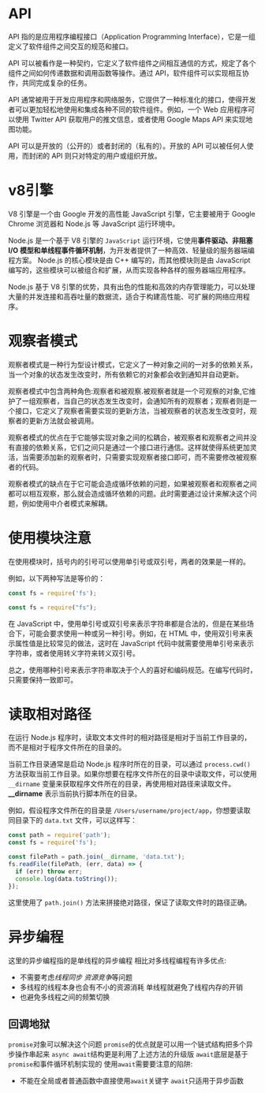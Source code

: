 # API
API 指的是应用程序编程接口（Application Programming Interface），它是一组定义了软件组件之间交互的规范和接口。

API 可以被看作是一种契约，它定义了软件组件之间相互通信的方式，规定了各个组件之间如何传递数据和调用函数等操作。通过 API，软件组件可以实现相互协作，共同完成复杂的任务。

API 通常被用于开发应用程序和网络服务，它提供了一种标准化的接口，使得开发者可以更加轻松地使用和集成各种不同的软件组件。例如，一个 Web 应用程序可以使用 Twitter API 获取用户的推文信息，或者使用 Google Maps API 来实现地图功能。

API 可以是开放的（公开的）或者封闭的（私有的）。开放的 API 可以被任何人使用，而封闭的 API 则只对特定的用户或组织开放。

# v8引擎
V8 引擎是一个由 Google 开发的高性能 JavaScript 引擎，它主要被用于 Google Chrome 浏览器和 Node.js 等 JavaScript 运行环境中。

Node.js 是一个基于 V8 引擎的 `JavaScript` 运行环境，它使用**事件驱动、非阻塞 I/O 模型和单线程事件循环机制**，为开发者提供了一种高效、轻量级的服务器端编程方案。
Node.js 的核心模块是由 C++ 编写的，而其他模块则是由 JavaScript 编写的，这些模块可以被组合和扩展，从而实现各种各样的服务器端应用程序。

Node.js 基于 V8 引擎的优势，具有出色的性能和高效的内存管理能力，可以处理大量的并发连接和高吞吐量的数据流，适合于构建高性能、可扩展的网络应用程序。
# 观察者模式
观察者模式是一种行为型设计模式，它定义了一种对象之间的一对多的依赖关系，当一个对象的状态发生改变时，所有依赖它的对象都会收到通知并自动更新。

观察者模式中包含两种角色:观察者和被观察.被观察者就是一个可观察的对象,它维护了一组观察者，当自己的状态发生改变时，会通知所有的观察者；观察者则是一个接口，它定义了观察者需要实现的更新方法，当被观察者的状态发生改变时，观察者的更新方法就会被调用。

观察者模式的优点在于它能够实现对象之间的松耦合，被观察者和观察者之间并没有直接的依赖关系，它们之间只是通过一个接口进行通信。这样就使得系统更加灵活，当需要添加新的观察者时，只需要实现观察者接口即可，而不需要修改被观察者的代码。

观察者模式的缺点在于它可能会造成循环依赖的问题，如果被观察者和观察者之间都可以相互观察，那么就会造成循环依赖的问题。此时需要通过设计来解决这个问题，例如使用中介者模式来解耦。
# 使用模块注意
在使用模块时，括号内的引号可以使用单引号或双引号，两者的效果是一样的。

例如，以下两种写法是等价的：

```js
const fs = require('fs');
```

```js
const fs = require("fs");
```

在 JavaScript 中，使用单引号或双引号来表示字符串都是合法的，但是在某些场合下，可能会要求使用一种或另一种引号。例如，在 HTML 中，使用双引号来表示属性值是比较常见的做法，这时在 JavaScript 代码中就需要使用单引号来表示字符串，或者使用转义字符来转义双引号。

总之，使用哪种引号来表示字符串取决于个人的喜好和编码规范。在编写代码时，只需要保持一致即可。
# 读取相对路径
在运行 Node.js 程序时，读取文本文件时的相对路径是相对于当前工作目录的，而不是相对于程序文件所在的目录的。

当前工作目录通常是启动 Node.js 程序时所在的目录，可以通过 `process.cwd()` 方法获取当前工作目录。如果你想要在程序文件所在的目录中读取文件，可以使用 `__dirname` 变量来获取程序文件所在的目录，再使用相对路径来读取文件。
**__dirname** 表示当前执行脚本所在的目录。

例如，假设程序文件所在的目录是 `/Users/username/project/app`，你想要读取同目录下的 `data.txt` 文件，可以这样写：

```js
const path = require('path');
const fs = require('fs');

const filePath = path.join(__dirname, 'data.txt');
fs.readFile(filePath, (err, data) => {
  if (err) throw err;
  console.log(data.toString());
});
```

这里使用了 `path.join()` 方法来拼接绝对路径，保证了读取文件时的路径正确。
# 异步编程
这里的异步编程指的是单线程的异步编程 相比对多线程编程有许多优点:
- 不需要考虑*线程同步* *资源竞争*等问题
- 多线程的线程本身也会有不小的资源消耗 单线程就避免了线程内存的开销
- 也避免多线程之间的频繁切换
## 回调地狱
`promise`对象可以解决这个问题 
`promise`的优点就是可以用一个链式结构把多个异步操作串起来 
`async await`结构更是利用了上述方法的升级版 
`await`底层是基于`promise`和事件循环机制实现的
使用`await`需要要注意的陷阱:
- 不能在全局或者普通函数中直接使用`await`关键字 `await`只适用于异步函数   
